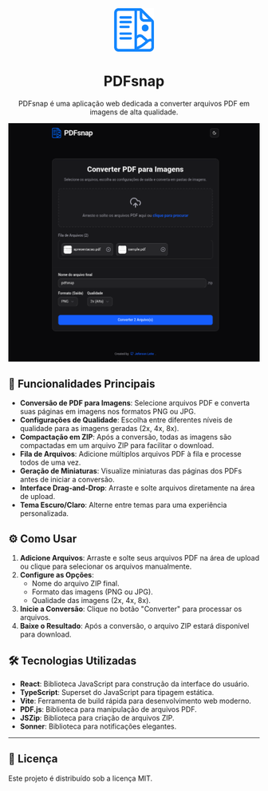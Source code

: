 <div align="center">
  <img src="./public/icon.png" alt="PDFsnap Logo" width="80px" />
  <h1>PDFsnap</h1>
  <p>PDFsnap é uma aplicação web dedicada a converter arquivos PDF em imagens de alta qualidade.</p>
</div>

<div align="center">
  <img src="./public/demonstration.png" alt="Demonstração do PDFsnap" />
</div>

## 🚀 Funcionalidades Principais

- **Conversão de PDF para Imagens**: Selecione arquivos PDF e converta suas páginas em imagens nos formatos PNG ou JPG.
- **Configurações de Qualidade**: Escolha entre diferentes níveis de qualidade para as imagens geradas (2x, 4x, 8x).
- **Compactação em ZIP**: Após a conversão, todas as imagens são compactadas em um arquivo ZIP para facilitar o download.
- **Fila de Arquivos**: Adicione múltiplos arquivos PDF à fila e processe todos de uma vez.
- **Geração de Miniaturas**: Visualize miniaturas das páginas dos PDFs antes de iniciar a conversão.
- **Interface Drag-and-Drop**: Arraste e solte arquivos diretamente na área de upload.
- **Tema Escuro/Claro**: Alterne entre temas para uma experiência personalizada.

## ⚙️ Como Usar

1. **Adicione Arquivos**: Arraste e solte seus arquivos PDF na área de upload ou clique para selecionar os arquivos manualmente.
2. **Configure as Opções**:
   - Nome do arquivo ZIP final.
   - Formato das imagens (PNG ou JPG).
   - Qualidade das imagens (2x, 4x, 8x).
3. **Inicie a Conversão**: Clique no botão "Converter" para processar os arquivos.
4. **Baixe o Resultado**: Após a conversão, o arquivo ZIP estará disponível para download.

## 🛠️ Tecnologias Utilizadas

- **React**: Biblioteca JavaScript para construção da interface do usuário.
- **TypeScript**: Superset do JavaScript para tipagem estática.
- **Vite**: Ferramenta de build rápida para desenvolvimento web moderno.
- **PDF.js**: Biblioteca para manipulação de arquivos PDF.
- **JSZip**: Biblioteca para criação de arquivos ZIP.
- **Sonner**: Biblioteca para notificações elegantes.

---

## 📄 Licença

Este projeto é distribuído sob a licença MIT.
